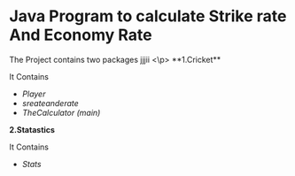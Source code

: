 # Java Program to calculate Strike rate And Economy Rate
<p>
The Project contains two packages 
jjjii
<\p>  
**1.Cricket**

It Contains

* _Player_   
* _sreateanderate_
* _TheCalculator (main)_ 

**2.Statastics**

It Contains

* _Stats_

